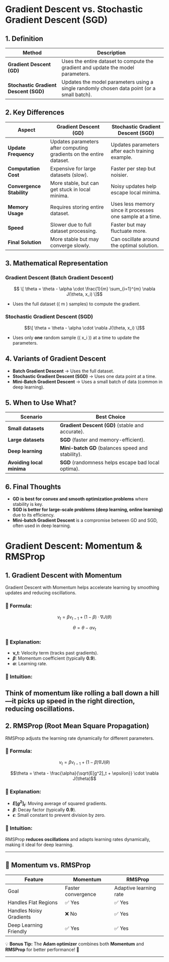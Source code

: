 # Gradient Descent vs. Stochastic Gradient Descent (SGD)

## 1. **Definition**
| Method | Description |
|--------|------------|
| **Gradient Descent (GD)** | Uses the entire dataset to compute the gradient and update the model parameters. |
| **Stochastic Gradient Descent (SGD)** | Updates the model parameters using a single randomly chosen data point (or a small batch). |

## 2. **Key Differences**
| Aspect | Gradient Descent (GD) | Stochastic Gradient Descent (SGD) |
|--------|-----------------------|----------------------------------|
| **Update Frequency** | Updates parameters after computing gradients on the entire dataset. | Updates parameters after each training example. |
| **Computation Cost** | Expensive for large datasets (slow). | Faster per step but noisier. |
| **Convergence Stability** | More stable, but can get stuck in local minima. | Noisy updates help escape local minima. |
| **Memory Usage** | Requires storing entire dataset. | Uses less memory since it processes one sample at a time. |
| **Speed** | Slower due to full dataset processing. | Faster but may fluctuate more. |
| **Final Solution** | More stable but may converge slowly. | Can oscillate around the optimal solution. |

## 3. **Mathematical Representation**
### **Gradient Descent (Batch Gradient Descent)**
$$
\[
\theta = \theta - \alpha \cdot \frac{1}{m} \sum_{i=1}^{m} \nabla J(\theta, x_i)
\]$$
- Uses the full dataset (\( m \) samples) to compute the gradient.

### **Stochastic Gradient Descent (SGD)**
$$\[
\theta = \theta - \alpha \cdot \nabla J(\theta, x_i)
\]$$
- Uses only **one** random sample (\( x_i \)) at a time to update the parameters.

## 4. **Variants of Gradient Descent**
- **Batch Gradient Descent** → Uses the full dataset.
- **Stochastic Gradient Descent (SGD)** → Uses one data point at a time.
- **Mini-Batch Gradient Descent** → Uses a small batch of data (common in deep learning).

## 5. **When to Use What?**
| Scenario | Best Choice |
|----------|------------|
| **Small datasets** | **Gradient Descent (GD)** (stable and accurate). |
| **Large datasets** | **SGD** (faster and memory-efficient). |
| **Deep learning** | **Mini-batch GD** (balances speed and stability). |
| **Avoiding local minima** | **SGD** (randomness helps escape bad local optima). |

## 6. **Final Thoughts**
- **GD is best for convex and smooth optimization problems** where stability is key.
- **SGD is better for large-scale problems (deep learning, online learning)** due to its efficiency.
- **Mini-batch Gradient Descent** is a compromise between GD and SGD, often used in deep learning.



# Gradient Descent: Momentum & RMSProp

## 1. Gradient Descent with Momentum  
Gradient Descent with Momentum helps accelerate learning by smoothing updates and reducing oscillations.

### 🔹 Formula:
$$v_t = \beta v_{t-1} + (1 - \beta) \cdot \nabla J(\theta)$$

$$\theta = \theta - \alpha v_t$$

### 🔹 Explanation:
- **v_t**: Velocity term (tracks past gradients).  
- **$\beta$**: Momentum coefficient (typically **0.9**).  
- **$\alpha$**: Learning rate.  

### 🔹 Intuition:
Think of **momentum** like rolling a ball down a hill—it picks up speed in the right direction, reducing oscillations.
---

## 2. RMSProp (Root Mean Square Propagation)  
RMSProp adjusts the learning rate dynamically for different parameters.

### 🔹 Formula:
$$ v_t = \beta v_{t-1} + (1 - \beta) \nabla J(\theta) $$

$$\theta = \theta - \frac{\alpha}{\sqrt{E[g^2]_t + \epsilon}} \cdot \nabla J(\theta)$$

### 🔹 Explanation:
- **$E[g^2]_t$**: Moving average of squared gradients.  
- **$\beta$**: Decay factor (typically **0.9**).  
- **$\epsilon$**: Small constant to prevent division by zero.  

### 🔹 Intuition:
RMSProp **reduces oscillations** and adapts learning rates dynamically, making it ideal for deep learning.

---

## 🚀 Momentum vs. RMSProp
| Feature        | Momentum | RMSProp |
|---------------|---------|---------|
| Goal         | Faster convergence | Adaptive learning rate |
| Handles Flat Regions | ✅ Yes | ✅ Yes |
| Handles Noisy Gradients | ❌ No | ✅ Yes |
| Deep Learning Friendly | ✅ Yes | ✅ Yes |

💡 **Bonus Tip:** The **Adam optimizer** combines both **Momentum** and **RMSProp** for better performance! 🚀

---

